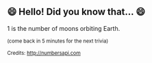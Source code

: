 ## 😄 Hello! Did you know that... 😄
1 is the number of moons orbiting Earth.

<sup>(come back in 5 minutes for the next trivia)</sup>


<sup>Credits: http://numbersapi.com</sup>
